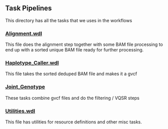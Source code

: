 ## Task Pipelines

This directory has all the tasks that we uses in the workflows 


### [Alignment.wdl](alignment.wdl)
This file does the alignment step together with some BAM file processing to end
up with a sorted unique BAM file ready for further processing. 

### [Haplotype\_Caller.wdl](haplotype_caller.wdl)
This file takes the sorted deduped BAM file and makes it a gvcf

### [Joint\_Genotype](joint_genotype.wdl)
These tasks combine gvcf files and do the filtering / VQSR steps


### [Utilities.wdl](utilities.wdl)
This file has utilities for resource definitions and other misc tasks. 

